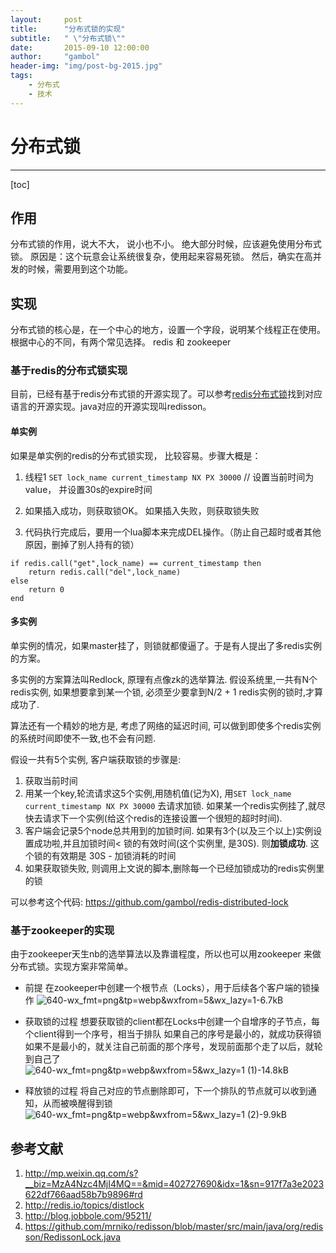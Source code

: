 ```yaml
---
layout:     post
title:      "分布式锁的实现"
subtitle:   " \"分布式锁\""
date:       2015-09-10 12:00:00
author:     "gambol"
header-img: "img/post-bg-2015.jpg"
tags:
    - 分布式
    - 技术
---
```



# 分布式锁

---

[toc]

## 作用
分布式锁的作用，说大不大， 说小也不小。 绝大部分时候，应该避免使用分布式锁。 原因是：这个玩意会让系统很复杂，使用起来容易死锁。
然后，确实在高并发的时候，需要用到这个功能。

## 实现

分布式锁的核心是，在一个中心的地方，设置一个字段，说明某个线程正在使用。根据中心的不同，有两个常见选择。 redis 和 zookeeper

### 基于redis的分布式锁实现

目前，已经有基于redis分布式锁的开源实现了。可以参考[redis分布式锁](http://redis.io/topics/distlock)找到对应语言的开源实现。java对应的开源实现叫redisson。


#### 单实例
如果是单实例的redis的分布式锁实现， 比较容易。步骤大概是：

1.   线程1 ```SET lock_name current_timestamp NX PX 30000```  // 设置当前时间为value， 并设置30s的expire时间

2.   如果插入成功，则获取锁OK。 如果插入失败，则获取锁失败

3.   代码执行完成后，要用一个lua脚本来完成DEL操作。（防止自己超时或者其他原因，删掉了别人持有的锁）

```
if redis.call("get",lock_name) == current_timestamp then
    return redis.call("del",lock_name)
else
    return 0
end
```

#### 多实例
单实例的情况，如果master挂了，则锁就都傻逼了。于是有人提出了多redis实例的方案。 

多实例的方案算法叫Redlock, 原理有点像zk的选举算法. 假设系统里,一共有N个redis实例, 如果想要拿到某一个锁, 必须至少要拿到N/2 + 1 redis实例的锁时,才算成功了. 

算法还有一个精妙的地方是, 考虑了网络的延迟时间, 可以做到即使多个redis实例的系统时间即使不一致,也不会有问题.

假设一共有5个实例, 客户端获取锁的步骤是:
1. 获取当前时间
2. 用某一个key,轮流请求这5个实例,用随机值(记为X), 用`SET lock_name current_timestamp NX PX 30000` 去请求加锁. 如果某一个redis实例挂了,就尽快去请求下一个实例(给这个redis的连接设置一个很短的超时时间). 
3. 客户端会记录5个node总共用到的加锁时间. 如果有3个(以及三个以上)实例设置成功啦,并且加锁时间< 锁的有效时间(这个实例里, 是30S). 则**加锁成功**. 这个锁的有效期是 30S - 加锁消耗的时间
4. 如果获取锁失败, 则调用上文说的脚本,删除每一个已经加锁成功的redis实例里的锁

可以参考这个代码: https://github.com/gambol/redis-distributed-lock

### 基于zookeeper的实现
由于zookeeper天生nb的选举算法以及靠谱程度，所以也可以用zookeeper 来做分布式锁。实现方案非常简单。

- 前提
在zookeeper中创建一个根节点（Locks），用于后续各个客户端的锁操作
![640-wx_fmt=png&tp=webp&wxfrom=5&wx_lazy=1-6.7kB][1]

- 获取锁的过程
想要获取锁的client都在Locks中创建一个自增序的子节点，每个client得到一个序号，相当于排队
如果自己的序号是最小的，就成功获得锁
如果不是最小的，就关注自己前面的那个序号，发现前面那个走了以后，就轮到自己了
![640-wx_fmt=png&tp=webp&wxfrom=5&wx_lazy=1 (1)-14.8kB][2]
 
 - 释放锁的过程
 将自己对应的节点删除即可，下一个排队的节点就可以收到通知，从而被唤醒得到锁
![640-wx_fmt=png&tp=webp&wxfrom=5&wx_lazy=1 (2)-9.9kB][3]

## 参考文献
1. http://mp.weixin.qq.com/s?__biz=MzA4Nzc4MjI4MQ==&mid=402727690&idx=1&sn=917f7a3e2023622df766aad58b7b9896#rd
2. http://redis.io/topics/distlock
3. http://blog.jobbole.com/95211/
4. https://github.com/mrniko/redisson/blob/master/src/main/java/org/redisson/RedissonLock.java

  [1]: http://static.zybuluo.com/gambol/5ugxm42wgdn400vylmujuxwm/640-wx_fmt=png&tp=webp&wxfrom=5&wx_lazy=1
  [2]: http://static.zybuluo.com/gambol/7ai5obf3womgnsi71v9ftdyy/640-wx_fmt=png&tp=webp&wxfrom=5&wx_lazy=1%20%281%29
  [3]: http://static.zybuluo.com/gambol/yxojhfj6vgpoe3f0hi4oznjk/640-wx_fmt=png&tp=webp&wxfrom=5&wx_lazy=1%20%282%29
